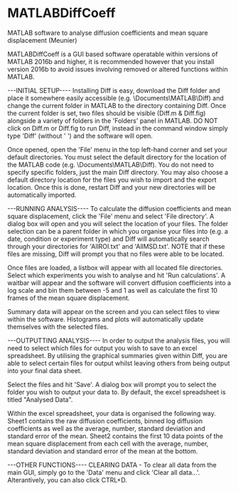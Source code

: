 # MATLABDiffCoeff
MATLAB software to analyse diffusion coefficients and mean square displacement (Meunier)

MATLABDiffCoeff is a GUI based software operatable within versions of MATLAB 2016b and higher, it is recommended however that you install version 2016b to avoid issues involving removed or altered functions within MATLAB.

---INITIAL SETUP----
Installing Diff is easy, download the Diff folder and place it somewhere easily accessible (e.g. \Documents\MATLAB\Diff) and change the current folder in MATLAB to the directory containing Diff. Once the current folder is set, two files should be visible (Diff.m & Diff.fig) alongside a variety of folders in the 'Folders' panel in MATLAB. DO NOT click on Diff.m or Diff.fig to run Diff, instead in the command window simply type 'Diff' (without ' ') and the software will open.

Once opened, open the 'File' menu in the top left-hand corner and set your default directories. You must select the default directory for the location of the MATLAB code (e.g. \Documents\MATLAB\Diff). You do not need to specify specific folders, just the main Diff directory. You may also choose a default directory location for the files you wish to import and the export location. Once this is done, restart Diff and your new directories will be automatically imported.

---RUNNING ANALYSIS----
To calculate the diffusion coefficients and mean square displacement, click the 'File' menu and  select 'File directory'. A dialog box will open and you will select the location of your files. The folder selection can be a parent folder in which you organise your files into (e.g. a date, condition or experiment type) and Diff will automatically search through your directories for 'AllROI.txt' and 'AllMSD.txt'. NOTE that if these files are missing, Diff will prompt you that no files were able to be located.

Once files are loaded, a listbox will appear with all located file directories. Select which experiments you wish to analyse and hit 'Run calculations'. A waitbar will appear and the software will convert diffusion coefficients into a log scale and bin them between -5 and 1 as well as calculate the first 10 frames of the mean square displacement.

Summary data will appear on the screen and you can select files to view within the software. Histograms and plots will automatically update themselves with the selected files.

---OUTPUTTING ANALYSIS----
In order to output the analysis files, you will need to select which files for output you wish to save to an excel spreadsheet. By utilising the graphical summaries given within Diff, you are able to select certain files for output whilst leaving others from being output into your final data sheet.

Select the files and hit 'Save'. A dialog box will prompt you to select the folder you wish to output your data to. By default, the excel spreadsheet is titled "Analysed Data".

Within the excel spreadsheet, your data is organised the following way. Sheet1 contains the raw diffusion coefficients, binned log diffusion coefficients as well as the average, number, standard deviation and standard error of the mean. Sheet2 contains the first 10 data points of the mean square displacement from each cell with the average, number, standard deviation and standard error of the mean at the bottom.

---OTHER FUNCTIONS----
CLEARING DATA - To clear all data from the main GUI, simply go to the 'Data' menu and click 'Clear all data...'. Alterantively, you can also click CTRL+D.
